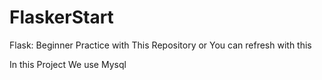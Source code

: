 # FlaskerStart
Flask: Beginner Practice with This Repository or You can refresh with this

In this Project We use Mysql 
